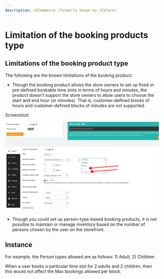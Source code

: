 ```yaml
---
description: J2Commerce (formerly known as J2Store)
---
```


# Limitation of the booking products type

## Limitations of the booking product type <a href="#limitations-of-the-booking-product-type" id="limitations-of-the-booking-product-type"></a>

The following are the known limitations of the booking product:

* Though the booking product allows the store owners to set up fixed or pre-defined bookable time slots in terms of hours and minutes, the product doesn’t support the store owners to allow users to choose the start and end hour (or minutes). That is, customer-defined blocks of hours and customer-defined blocks of minutes are not supported.

Screenshot:

![Minutes-hourly-blocks-not-allowed](https://raw.githubusercontent.com/j2store/doc-images/master/booking-and-reservations/Limitations-of-the-booking-product/minutes-hours-blocks.png)

* Though you could set up person-type-based booking products, it is not possible to maintain or manage inventory based on the number of persons chosen by the user on the storefront.

## Instance <a href="#instance" id="instance"></a>

For example, the Person types allowed are as follows: 1) Adult, 2) Children

When a user books a particular time slot for 2 adults and 2 children, then this would not affect the Max bookings allowed per block.
